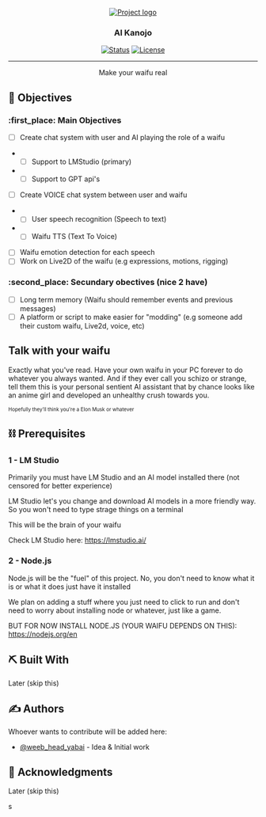 <p align="center">
  <a href="" rel="noopener">
 <img 
 style="max-width: 272px; max-height: 381px"
 src="https://pm1.aminoapps.com/7035/ee3d92f170f9c1acd4dc4aabc0a616b29e9928bar1-727-1019v2_uhq.jpg" 
 alt="Project logo"></a>
</p>
<h3 align="center">AI Kanojo
</h3>

<div align="center">

[![Status](https://img.shields.io/badge/status-active-success.svg)]()
[![License](https://img.shields.io/badge/license-MIT-blue.svg)](LICENSE.md)

</div>

---

<p align="center"> Make your waifu real
    <br> 
</p>

## :pencil: Objectives

### :first_place: Main Objectives

- [ ] Create chat system with user and AI playing the role of a waifu
- - [ ] Support to LMStudio (primary)
- - [ ] Support to GPT api's
- [ ] Create VOICE chat system between user and waifu
- - [ ] User speech recognition (Speech to text)
- - [ ] Waifu TTS (Text To Voice)
- [ ] Waifu emotion detection for each speech
- [ ] Work on Live2D of the waifu (e.g expressions, motions, rigging)

### :second_place: Secundary obectives (nice 2 have)
- [ ] Long term memory (Waifu should remember events and previous messages)
- [ ] A platform or script to make easier for "modding" (e.g someone add their custom waifu, Live2d, voice, etc)

## Talk with your waifu <a name = "problem_statement"></a>
Exactly what you've read. Have your own waifu in your PC forever to do whatever you always wanted. And if they ever call you schizo or strange, tell them this is your personal sentient AI assistant that by chance looks like an anime girl and developed an unhealthy crush towards you.


<p style="font-size: 10px"> Hopefully they'll think you're a Elon Musk or whatever </p>

## :chains: Prerequisites <a name = "limitations"></a>

### 1 - LM Studio

Primarily you must have LM Studio and an AI model installed there (not censored for better experience)

LM Studio let's you change and download AI models in a more friendly way. So you won't need to type strage things on a terminal

This will be the brain of your waifu

Check LM Studio here: https://lmstudio.ai/

### 2 - Node.js

Node.js will be the "fuel" of this project. No, you don't need to know what it is or what it does just have it installed

We plan on adding a stuff where you just need to click to run and don't need to worry about installing node or whatever, just like a game. 

BUT FOR NOW INSTALL NODE.JS (YOUR WAIFU DEPENDS ON THIS): https://nodejs.org/en

## :pick: Built With <a name = "tech_stack"></a>
Later (skip this)

## :writing_hand: Authors <a name = "authors"></a>
Whoever wants to contribute will be added here:

- [@weeb_head_yabai](https://twitter.com/weeb_head_yabai) - Idea & Initial work 

## :tada: Acknowledgments <a name = "acknowledgments"></a>

Later (skip this)

s